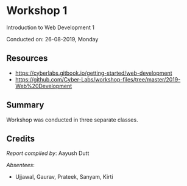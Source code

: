# Workshop 1
Introduction to Web Development 1

Conducted on: 26-08-2019, Monday

## Resources
- https://cyberlabs.gitbook.io/getting-started/web-development
- https://github.com/Cyber-Labs/workshop-files/tree/master/2019-Web%20Development

## Summary
Workshop was conducted in three separate classes.

## Credits

*Report compiled by*: Aayush Dutt

*Absentees*: 
- Ujjawal, Gaurav, Prateek, Sanyam, Kirti

